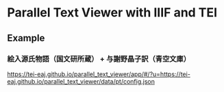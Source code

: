 # Parallel Text Viewer with IIIF and TEI

## Example

### 絵入源氏物語（国文研所蔵） + 与謝野晶子訳（青空文庫）

https://tei-eaj.github.io/parallel_text_viewer/app/#/?u=https://tei-eaj.github.io/parallel_text_viewer/data/pt/config.json
